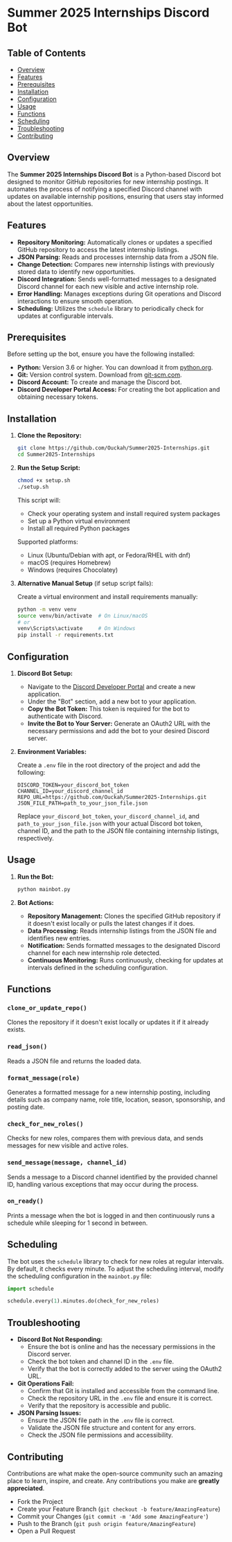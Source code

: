 # Summer 2025 Internships Discord Bot

## Table of Contents

- [Overview](#overview)
- [Features](#features)
- [Prerequisites](#prerequisites)
- [Installation](#installation)
- [Configuration](#configuration)
- [Usage](#usage)
- [Functions](#functions)
- [Scheduling](#scheduling)
- [Troubleshooting](#troubleshooting)
- [Contributing](#contributing)

## Overview

The **Summer 2025 Internships Discord Bot** is a Python-based Discord bot designed to monitor GitHub repositories for new internship postings. It automates the process of notifying a specified Discord channel with updates on available internship positions, ensuring that users stay informed about the latest opportunities.

## Features

- **Repository Monitoring:** Automatically clones or updates a specified GitHub repository to access the latest internship listings.
- **JSON Parsing:** Reads and processes internship data from a JSON file.
- **Change Detection:** Compares new internship listings with previously stored data to identify new opportunities.
- **Discord Integration:** Sends well-formatted messages to a designated Discord channel for each new visible and active internship role.
- **Error Handling:** Manages exceptions during Git operations and Discord interactions to ensure smooth operation.
- **Scheduling:** Utilizes the `schedule` library to periodically check for updates at configurable intervals.

## Prerequisites

Before setting up the bot, ensure you have the following installed:

- **Python:** Version 3.6 or higher. You can download it from [python.org](https://www.python.org/downloads/).
- **Git:** Version control system. Download from [git-scm.com](https://git-scm.com/downloads).
- **Discord Account:** To create and manage the Discord bot.
- **Discord Developer Portal Access:** For creating the bot application and obtaining necessary tokens.

## Installation

1. **Clone the Repository:**

    ```sh
    git clone https://github.com/Ouckah/Summer2025-Internships.git
    cd Summer2025-Internships
    ```

2. **Run the Setup Script:**

    ```sh
    chmod +x setup.sh
    ./setup.sh
    ```

    This script will:
    - Check your operating system and install required system packages
    - Set up a Python virtual environment
    - Install all required Python packages

    Supported platforms:
    - Linux (Ubuntu/Debian with apt, or Fedora/RHEL with dnf)
    - macOS (requires Homebrew)
    - Windows (requires Chocolatey)

3. **Alternative Manual Setup** (if setup script fails):

    Create a virtual environment and install requirements manually:

    ```sh
    python -m venv venv
    source venv/bin/activate  # On Linux/macOS
    # or
    venv\Scripts\activate     # On Windows
    pip install -r requirements.txt
    ```

## Configuration

1. **Discord Bot Setup:**

    - Navigate to the [Discord Developer Portal](https://discord.com/developers/applications) and create a new application.
    - Under the "Bot" section, add a new bot to your application.
    - **Copy the Bot Token:** This token is required for the bot to authenticate with Discord.
    - **Invite the Bot to Your Server:** Generate an OAuth2 URL with the necessary permissions and add the bot to your desired Discord server.

2. **Environment Variables:**

    Create a `.env` file in the root directory of the project and add the following:

    ```env
    DISCORD_TOKEN=your_discord_bot_token
    CHANNEL_ID=your_discord_channel_id
    REPO_URL=https://github.com/Ouckah/Summer2025-Internships.git
    JSON_FILE_PATH=path_to_your_json_file.json
    ```

    Replace `your_discord_bot_token`, `your_discord_channel_id`, and `path_to_your_json_file.json` with your actual Discord bot token, channel ID, and the path to the JSON file containing internship listings, respectively.

## Usage

1. **Run the Bot:**

    ```sh
    python mainbot.py
    ```

2. **Bot Actions:**

    - **Repository Management:** Clones the specified GitHub repository if it doesn't exist locally or pulls the latest changes if it does.
    - **Data Processing:** Reads internship listings from the JSON file and identifies new entries.
    - **Notification:** Sends formatted messages to the designated Discord channel for each new internship role detected.
    - **Continuous Monitoring:** Runs continuously, checking for updates at intervals defined in the scheduling configuration.

## Functions

### `clone_or_update_repo()`

Clones the repository if it doesn't exist locally or updates it if it already exists.

### `read_json()`

Reads a JSON file and returns the loaded data.

### `format_message(role)`

Generates a formatted message for a new internship posting, including details such as company name, role title, location, season, sponsorship, and posting date.

### `check_for_new_roles()`

Checks for new roles, compares them with previous data, and sends messages for new visible and active roles.

### `send_message(message, channel_id)`

Sends a message to a Discord channel identified by the provided channel ID, handling various exceptions that may occur during the process.

### `on_ready()`

Prints a message when the bot is logged in and then continuously runs a schedule while sleeping for 1 second in between.

## Scheduling

The bot uses the `schedule` library to check for new roles at regular intervals. By default, it checks every minute. To adjust the scheduling interval, modify the scheduling configuration in the `mainbot.py` file:

```python
import schedule

schedule.every(1).minutes.do(check_for_new_roles)
```

## Troubleshooting

- **Discord Bot Not Responding:**
  - Ensure the bot is online and has the necessary permissions in the Discord server.
  - Check the bot token and channel ID in the `.env` file.
  - Verify that the bot is correctly added to the server using the OAuth2 URL.
- **Git Operations Fail:**
  - Confirm that Git is installed and accessible from the command line.
  - Check the repository URL in the `.env` file and ensure it is correct.
  - Verify that the repository is accessible and public.
- **JSON Parsing Issues:**
  - Ensure the JSON file path in the `.env` file is correct.
  - Validate the JSON file structure and content for any errors.
  - Check the JSON file permissions and accessibility.

## Contributing

Contributions are what make the open-source community such an amazing place to learn, inspire, and create. Any contributions you make are **greatly appreciated**.

- Fork the Project
- Create your Feature Branch (`git checkout -b feature/AmazingFeature`)
- Commit your Changes (`git commit -m 'Add some AmazingFeature'`)
- Push to the Branch (`git push origin feature/AmazingFeature`)
- Open a Pull Request
